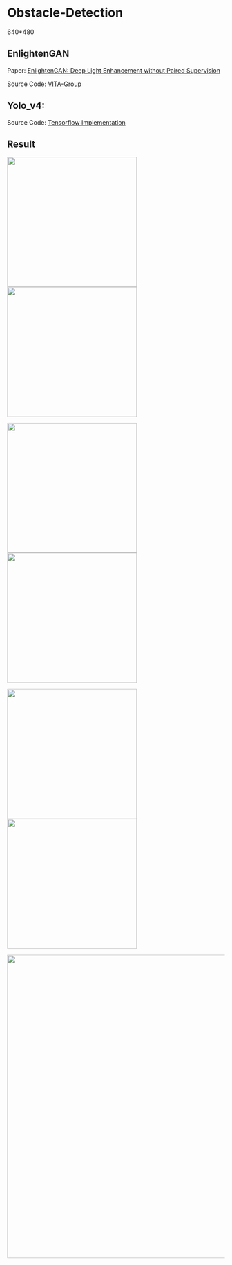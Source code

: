 # Obstacle-Detection
640*480

## EnlightenGAN 
Paper: [EnlightenGAN: Deep Light Enhancement without Paired Supervision](https://arxiv.org/abs/1906.06972)

Source Code: [VITA-Group](https://github.com/VITA-Group/EnlightenGAN)

## Yolo_v4:
Source Code: [Tensorflow Implementation](https://github.com/hunglc007/tensorflow-yolov4-tflite)


## Result

<img src="https://user-images.githubusercontent.com/51788243/174688999-b674ef2b-6ef8-4836-a508-293be47d50eb.png" width="300"> <img src="https://user-images.githubusercontent.com/51788243/174689248-9d36574e-4757-4a34-b243-969b977afc38.png" width="300">

<img src="https://user-images.githubusercontent.com/51788243/174689291-23a5408f-95c1-4ce7-bb98-ed2b2df05296.png" width="300"> <img src="https://user-images.githubusercontent.com/51788243/174689297-2929ffb0-a68d-4fca-bf5e-b40fccd3679a.png" width="300">

<img src="https://user-images.githubusercontent.com/51788243/174689299-68cca80d-c2b5-42ef-a9f9-f12f030c6e88.png" width="300"> <img src="https://user-images.githubusercontent.com/51788243/174689303-63cbfe4d-c5a5-49c8-a033-980b133ed12a.png" width="300">

<img src="https://user-images.githubusercontent.com/51788243/174690045-ce35772d-ad89-4ad6-bf89-5cfbaa2f51ab.png" width="700">




